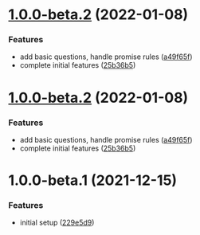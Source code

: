 # [1.0.0-beta.2](https://github.com/shhdharmen/ngx-material-schematics/compare/v1.0.0-beta.1...v1.0.0-beta.2) (2022-01-08)


### Features

* add basic questions, handle promise rules ([a49f65f](https://github.com/shhdharmen/ngx-material-schematics/commit/a49f65ff5ed5adbbaef3db1a36e3653f146f4baa))
* complete initial features ([25b36b5](https://github.com/shhdharmen/ngx-material-schematics/commit/25b36b5b41667a82093d46eb17236943802fe5a4))

# [1.0.0-beta.2](https://github.com/shhdharmen/ngx-material-schematics/compare/v1.0.0-beta.1...v1.0.0-beta.2) (2022-01-08)


### Features

* add basic questions, handle promise rules ([a49f65f](https://github.com/shhdharmen/ngx-material-schematics/commit/a49f65ff5ed5adbbaef3db1a36e3653f146f4baa))
* complete initial features ([25b36b5](https://github.com/shhdharmen/ngx-material-schematics/commit/25b36b5b41667a82093d46eb17236943802fe5a4))

# 1.0.0-beta.1 (2021-12-15)


### Features

* initial setup ([229e5d9](https://github.com/shhdharmen/ngx-material-schematics/commit/229e5d93f97cff57a8fbd54dbae16c6803e94b75))
